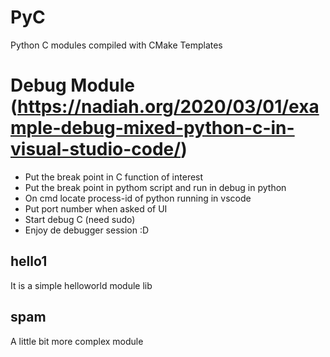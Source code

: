 # PyC
Python C modules compiled with CMake Templates

# Debug Module (https://nadiah.org/2020/03/01/example-debug-mixed-python-c-in-visual-studio-code/)
- Put the break point in C function of interest
- Put the break point in pythom script and run in debug in python
- On cmd locate process-id of python running in vscode
- Put port number when asked of UI
- Start debug C (need sudo)
- Enjoy de debugger session :D 

## hello1
It is a simple helloworld module lib

## spam
A little bit more complex module
